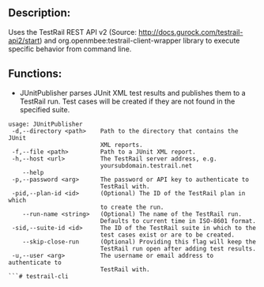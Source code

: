 ## Description:
Uses the TestRail REST API v2 (Source: http://docs.gurock.com/testrail-api2/start) and org.openmbee:testrail-client-wrapper library to execute specific behavior from command line.

## Functions:
* JUnitPublisher parses JUnit XML test results and publishes them to a TestRail run. Test cases will be created if they are not found in the specified suite.
```
usage: JUnitPublisher
 -d,--directory <path>    Path to the directory that contains the JUnit
                          XML reports.
 -f,--file <path>         Path to a JUnit XML report.
 -h,--host <url>          The TestRail server address, e.g.
                          yoursubdomain.testrail.net
    --help
 -p,--password <arg>      The password or API key to authenticate to
                          TestRail with.
 -pid,--plan-id <id>      (Optional) The ID of the TestRail plan in which
                          to create the run.
    --run-name <string>   (Optional) The name of the TestRail run.
                          Defaults to current time in ISO-8601 format.
 -sid,--suite-id <id>     The ID of the TestRail suite in which to the
                          test cases exist or are to be created.
    --skip-close-run      (Optional) Providing this flag will keep the
                          TestRail run open after adding test results.
 -u,--user <arg>          The username or email address to authenticate to
                          TestRail with.
```# testrail-cli

